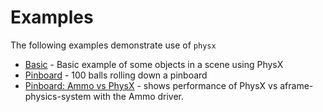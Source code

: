 # Examples

The following examples demonstrate use of `physx`

- [Basic](https://c-frame.github.io/physx/examples/basic/index.html)  - Basic example of some objects in a scene using PhysX
- [Pinboard](https://c-frame.github.io/physx/examples/pinboard/physx.html)  - 100 balls rolling down a pinboard
- [Pinboard: Ammo vs PhysX](https://c-frame.github.io/physx/examples/pinboard/ammo-vs-physx.html) - shows performance of PhysX vs aframe-physics-system with the Ammo driver.

